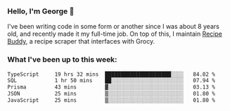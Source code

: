 ### Hello, I'm George 👋

I've been writing code in some form or another since I was about 8 years old, and recently made it my full-time job. On top of this, I maintain [Recipe Buddy](https://github.com/georgegebbett/recipe-buddy), a recipe scraper that interfaces with Grocy.  

<!--
**georgegebbett/georgegebbett** is a ✨ _special_ ✨ repository because its `README.md` (this file) appears on your GitHub profile.

Here are some ideas to get you started:

- 🔭 I’m currently working on ...
- 🌱 I’m currently learning ...
- 👯 I’m looking to collaborate on ...
- 🤔 I’m looking for help with ...
- 💬 Ask me about ...
- 📫 How to reach me: ...
- 😄 Pronouns: ...
- ⚡ Fun fact: ...
-->

### What I've been up to this week:
<!--START_SECTION:waka-->

```txt
TypeScript     19 hrs 32 mins  █████████████████████░░░░   84.02 %
SQL            1 hr 50 mins    ██░░░░░░░░░░░░░░░░░░░░░░░   07.94 %
Prisma         43 mins         ▓░░░░░░░░░░░░░░░░░░░░░░░░   03.13 %
JSON           25 mins         ▒░░░░░░░░░░░░░░░░░░░░░░░░   01.80 %
JavaScript     25 mins         ▒░░░░░░░░░░░░░░░░░░░░░░░░   01.80 %
```

<!--END_SECTION:waka-->
